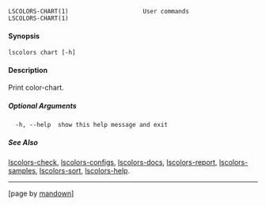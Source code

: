 	LSCOLORS-CHART(1)                     User commands                     LSCOLORS-CHART(1)

#### Synopsis
	lscolors chart [-h]

#### Description

Print color-chart.

##### Optional Arguments
	  -h, --help  show this help message and exit

##### See Also

[lscolors-check](check.md), [lscolors-configs](configs.md), [lscolors-docs](docs.md), [lscolors-report](report.md), [lscolors-samples](samples.md), [lscolors-sort](sort.md), [lscolors-help](help.md).

----------------------------------------------------------
[page by [mandown](https://github.com/russellane/mandown)]